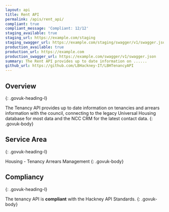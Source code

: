```yaml
---
layout: api
title: Rent API
permalink: /apis/rent_api/
compliant: true
compliant_message: 'Compliant: 12/12'
staging_available: true
staging_url: https://example.com/staging
staging_swagger_url: https://example.com/staging/swagger/v1/swagger.json
production_available: true
production_url: https://example.com
production_swagger_url: https://example.com/swagger/v1/swagger.json
summary: The Rent API provides up to date information on ......
github_url: https://github.com/LBHackney-IT/LBHTenancyAPI
---
```


## Overview
{: .govuk-heading-l}

The Tenancy API provides up to date information on tenancies and arrears information with the council, connecting to the legacy Universal Housing database for most data and the NCC CRM for the latest contact data.
{: .govuk-body}

## Service Area
{: .govuk-heading-l}

Housing - Tenancy Arrears Management
{: .govuk-body}

## Compliancy
{: .govuk-heading-l}

The tenancy API is **compliant** with the Hackney API Standards.
{: .govuk-body}

